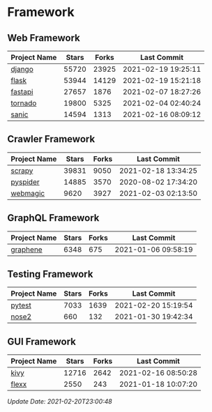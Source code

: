 # Framework

## Web Framework
| Project Name | Stars | Forks | Last Commit |
| ------------ | ----- | ----- | ----------- |
| [django](https://github.com/django/django) | 55720 | 23925 | 2021-02-19 19:25:11 |
| [flask](https://github.com/pallets/flask) | 53944 | 14129 | 2021-02-19 15:21:18 |
| [fastapi](https://github.com/tiangolo/fastapi) | 27657 | 1876 | 2021-02-07 18:27:26 |
| [tornado](https://github.com/tornadoweb/tornado) | 19800 | 5325 | 2021-02-04 02:40:24 |
| [sanic](https://github.com/sanic-org/sanic) | 14594 | 1313 | 2021-02-16 08:09:12 |

## Crawler Framework
| Project Name | Stars | Forks | Last Commit |
| ------------ | ----- | ----- | ----------- |
| [scrapy](https://github.com/scrapy/scrapy) | 39831 | 9050 | 2021-02-18 13:34:25 |
| [pyspider](https://github.com/binux/pyspider) | 14885 | 3570 | 2020-08-02 17:34:20 |
| [webmagic](https://github.com/code4craft/webmagic) | 9620 | 3927 | 2021-02-03 02:13:50 |

## GraphQL Framework
| Project Name | Stars | Forks | Last Commit |
| ------------ | ----- | ----- | ----------- |
| [graphene](https://github.com/graphql-python/graphene) | 6348 | 675 | 2021-01-06 09:58:19 |

## Testing Framework
| Project Name | Stars | Forks | Last Commit |
| ------------ | ----- | ----- | ----------- |
| [pytest](https://github.com/pytest-dev/pytest) | 7033 | 1639 | 2021-02-20 15:19:54 |
| [nose2](https://github.com/nose-devs/nose2) | 660 | 132 | 2021-01-30 19:42:34 |

## GUI Framework
| Project Name | Stars | Forks | Last Commit |
| ------------ | ----- | ----- | ----------- |
| [kivy](https://github.com/kivy/kivy) | 12716 | 2642 | 2021-02-16 08:50:28 |
| [flexx](https://github.com/flexxui/flexx) | 2550 | 243 | 2021-01-18 10:07:20 |

*Update Date: 2021-02-20T23:00:48*